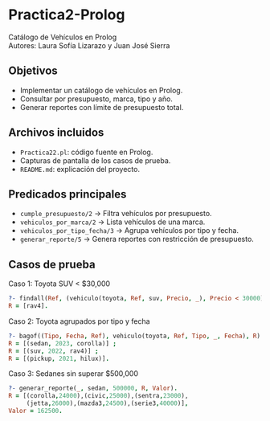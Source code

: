 # Practica2-Prolog  
Catálogo de Vehículos en Prolog  
Autores: Laura Sofía Lizarazo y Juan José Sierra  

## Objetivos
- Implementar un catálogo de vehículos en Prolog.
- Consultar por presupuesto, marca, tipo y año.
- Generar reportes con límite de presupuesto total.

## Archivos incluidos
- `Practica22.pl`: código fuente en Prolog.
- Capturas de pantalla de los casos de prueba.
- `README.md`: explicación del proyecto.

## Predicados principales
- `cumple_presupuesto/2` → Filtra vehículos por presupuesto.
- `vehiculos_por_marca/2` → Lista vehículos de una marca.
- `vehiculos_por_tipo_fecha/3` → Agrupa vehículos por tipo y fecha.
- `generar_reporte/5` → Genera reportes con restricción de presupuesto.

## Casos de prueba

Caso 1: Toyota SUV < $30,000
```prolog
?- findall(Ref, (vehiculo(toyota, Ref, suv, Precio, _), Precio < 30000), R).
R = [rav4].
```

Caso 2: Toyota agrupados por tipo y fecha
```prolog
?- bagof((Tipo, Fecha, Ref), vehiculo(toyota, Ref, Tipo, _, Fecha), R).
R = [(sedan, 2023, corolla)] ;
R = [(suv, 2022, rav4)] ;
R = [(pickup, 2021, hilux)].
```

Caso 3: Sedanes sin superar $500,000
```prolog
?- generar_reporte(_, sedan, 500000, R, Valor).
R = [(corolla,24000),(civic,25000),(sentra,23000),
     (jetta,26000),(mazda3,24500),(serie3,40000)],
Valor = 162500.
```




